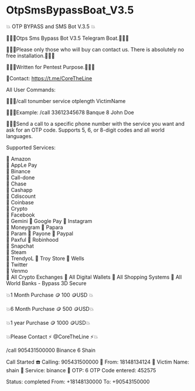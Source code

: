 # OtpSmsBypassBoat_V3.5

💥 OTP BYPASS and SMS Bot V.3.5 💥

👨‍👨‍👦‍Otps Sms Bypass Bot V3.5 Telegram Boat.👨‍👨‍👦‍

👨‍👨‍👦‍Please only those who will buy can contact us. There is absolutely no free installation.👨‍👨‍👦‍

👨‍👨‍👦‍Written for Pentest Purpose.👨‍👨‍👦‍

👘Contact: https://t.me/CoreTheLine

All User Commands:

👨‍👨‍👦‍/call tonumber service otplength VictimName  

👨‍👨‍👦‍Example: /call 33612345678 Banque 8 John Doe  

👨‍👨‍👦‍Send a call to a specific phone number with the service you want and ask for an OTP code. Supports 5, 6, or 8-digit codes and all world languages.

Supported Services:

🤑 Amazon  
🤑 AppLe Pay          
🤑 Binance                  
🤑 Call-done  
🤑 Chase  
🤑 Cashapp  
🤑 Cdiscount  
🤑 Coinbase  
🤑 Crypto  
🤑 Facebook  
🤑 Gemini 
🤑 Google Pay 
🤑 Instagram  
🤑 Moneygram 
🤑 Papara  
🤑 Param 
🤑 Payone 
🤑 Paypal  
🤑 Paxful 
🤑 Robinhood  
🤑 Snapchat  
🤑 Steam  
🤑 TrendyoL
🤑 Troy Store
🤑 Wells  
🤑 Twitter  
🤑 Venmo  
🤑 All Crypto Exchanges
🤑 All Digital Wallets
🤑 All Shopping Systems
🤑 All World Banks - Bypass 3D Secure

💥1 Month Purchase 🪙 100 🪙USD 💥

💥6 Month Purchase 🪙 500 🪙USD💥

💥1 year Purchase 🪙 1000 🪙USD💥

💥Please Contact ⚡ @CoreTheLine ⚡💥

/call 905431500000 Binance 6 Shain

Call Started
☎️ Calling: 905431500000
📱 From: 18148134124
👤 Victim Name: shain
🏢 Service: binance
🔑 OTP: 6
OTP Code entered: 452575

Status: completed
From: +18148130000
To: +90543150000
